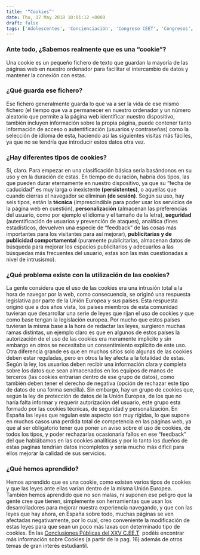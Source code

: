 ```yaml
---
title: '“Cookies”'
date: Thu, 17 May 2018 10:01:12 +0000
draft: false
tags: ['Adolescentes', 'Concienciación', 'Congreso CEET', 'Congresos', 'Cookies', 'Divulgación', 'Divulgación', 'Eventos', 'Madres', 'Padres', 'Posicionamiento', 'Posicionamientos', 'UEM', 'Universidad Europea de Madrid']
---
```


### **Ante todo, ¿Sabemos realmente que es una “cookie”?**

Una cookie es un pequeño fichero de texto que guardan la mayoría de las páginas web en nuestro ordenador para facilitar el intercambio de datos y mantener la conexión con estas.

### **¿Qué guarda ese fichero?**

Ese fichero generalmente guarda lo que va a ser la vida de ese mismo fichero (el tiempo que va a permanecer en nuestro ordenador y un número aleatorio que permite a la página web identificar nuestro dispositivo, también incluyen información sobre la propia página, puede contener tanto información de acceso o autentificación (usuarios y contraseñas) como la selección de idioma de esta, haciendo así las siguientes visitas más fáciles, ya que no se tendría que introducir estos datos otra vez.

### **¿Hay diferentes tipos de cookies?**

Si, claro. Para empezar en una clasificación básica sería basándonos en su uso y en la duración de estas. En tiempo de duración, habría dos tipos, las que pueden durar eternamente en nuestro dispositivo, ya que su “fecha de caducidad” es muy larga o inexistente **(persistentes)**, o aquellas que cuando cierras el navegador se eliminan **(de sesión)**. Según su uso, hay seis tipos, están la **técnica** (imprescindible para poder usar los servicios de la página web en cuestión), **personalización** (almacenan las preferencias del usuario, como por ejemplo el idioma y el tamaño de la letra), **seguridad** (autentificación de usuarios y prevención de ataques), analítica (fines estadísticos, devuelven una especie de “feedback” de las cosas más importantes para los visitantes para así mejorar), **publicitarias y de publicidad comportamental** (puramente publicitarias, almacenan datos de búsqueda para mejorar los espacios publicitarios y adecuarlos a las búsquedas más frecuentes del usuario, estas son las más cuestionadas a nivel de intrusismo).

### **¿Qué problema existe con la utilización de las cookies?**

La gente considera que el uso de las cookies era una intrusión total a la hora de navegar por la web, como consecuencia, se originó una respuesta legislativa por parte de la Unión Europea y sus países. Esta respuesta originó que a dos años vista, los países miembros de esta comunidad tuvieran que desarrollar una serie de leyes que rijan el uso de cookies y que como base tengan la legislación europea. Por mucho que estos países tuvieran la misma base a la hora de redactar las leyes, surgieron muchas ramas distintas, un ejemplo claro es que en algunos de estos países la autorización de el uso de las cookies era meramente implícito y sin embargo en otros se necesitaba un consentimiento explícito de este uso. Otra diferencia grande es que en muchos sitios solo algunas de las cookies deben estar reguladas, pero en otros la ley afecta a la totalidad de estas. Según la ley, los usuarios deben recibir una información clara y completa sobre los datos que sean almacenados en los equipos de manos de terceros (las cookies entrarían dentro de ese grupo de datos), como también deben tener el derecho de negativa (opción de rechazar este tipo de datos de una forma sencilla). Sin embargo, hay un grupo de cookies que, según la ley de protección de datos de la Unión Europea, de los que no haría falta informar y requerir autorización del usuario, este grupo esta formado por las cookies técnicas, de seguridad y personalización. En España las leyes que regulan este aspecto son muy rígidas, lo que supone en muchos casos una perdida total de competencia en las páginas web, ya que al ser obligatorio tener que poner un aviso sobre el uso de cookies, de todos los tipos, y poder rechazarlas ocasionaría fallos en ese “feedback” del que hablábamos en las cookies analíticas y por lo tanto los dueños de estas paginas tendrían datos incompletos y sería mucho más difícil para ellos mejorar la calidad de sus servicios.

### **¿Qué hemos aprendido?**

Hemos aprendido que es una cookie, como existen varios tipos de cookies y que las leyes ante ellas varían dentro de la misma Unión Europea. También hemos aprendido que no son malas, ni suponen ese peligro que la gente cree que tienen, simplemente son herramientas que usan los desarrolladores para mejorar nuestra experiencia navegando, y que con las leyes que hay ahora, en España sobre todo, muchas páginas se ven afectadas negativamente, por lo cual, creo conveniente la modificación de estas leyes para que sean un poco más laxas con determinado tipo de cookies. En las [Conclusiones Públicas del XXV C.EE.T](https://ceet.org.es/download/xxvceet/)  podéis encontrar más información sobre Cookies (a partir de la pag. 16) además de otros temas de gran interés estudiantil.